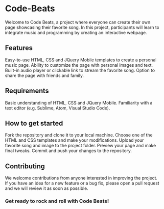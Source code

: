 # Code-Beats

Welcome to Code Beats, a project where everyone can create their own page showcasing their favorite song. In this project, participants will learn to integrate music and programming by creating an interactive webpage.

<h2>Features</h2>
Easy-to-use HTML, CSS and JQuery Mobile templates to create a personal music page.
Ability to customize the page with personal images and text.
Built-in audio player or clickable link to stream the favorite song.
Option to share the page with friends and family.

<h2>Requirements</h2>
Basic understanding of HTML, CSS and JQuery Mobile.
Familiarity with a text editor (e.g. Sublime, Atom, Visual Studio Code).

<h2>How to get started</h2>
Fork the repository and clone it to your local machine.
Choose one of the HTML and CSS templates and make your modifications.
Upload your favorite song and image to the project folder.
Preview your page and make final tweaks.
Commit and push your changes to the repository.

<h2>Contributing</h2>
We welcome contributions from anyone interested in improving the project. If you have an idea for a new feature or a bug fix, please open a pull request and we will review it as soon as possible.


<h3>Get ready to rock and roll with Code Beats!</h3>
